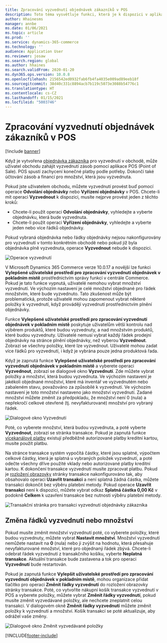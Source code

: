 ```yaml
---
title: Zpracování vyzvednutí objednávek zákazníků v POS
description: Toto téma vysvětluje funkci, která je k dispozici v aplikaci POS (Point of Sale) pro zpracování vyzvednutí objednávky zákazníka.
author: Hhainesms
manager: annbe
ms.date: 01/06/2021
ms.topic: article
ms.prod: ''
ms.service: dynamics-365-commerce
ms.technology: ''
audience: Application User
ms.reviewer: josaw
ms.search.region: global
ms.author: hhaines
ms.search.validFrom: 2020-01-20
ms.dyn365.ops.version: 10.0.8
ms.openlocfilehash: 2156542ed0932fab6fb4fa4035e009ad89eeb18f
ms.sourcegitcommit: 38d40c331c8894acb7b119c5073e3088b54776c1
ms.translationtype: HT
ms.contentlocale: cs-CZ
ms.lasthandoff: 01/15/2021
ms.locfileid: "5003746"
---
```

# <a name="process-customer-order-pickups-in-pos"></a>Zpracování vyzvednutí objednávek zákazníků v POS

[!include [banner](includes/banner.md)]

Když je vytvořena [objednávka zákazníka](customer-orders-overview.md) pro vyzvednutí v obchodě, může uživatel obchodu zahájit vyzvednutí zásob pomocí aplikace POS (Point of Sale). POS spustí zachycení konečné platby podle potřeby. Dokončí také účtování zásob a financí pro množství, která jsou vyzvednuta.

Pokud jste uživatelem obchodu, můžete vyzvednutí provést buď pomocí operace **Odvolání objednávky** nebo **Vyřízení objednávky** v POS. Chcete-li mít operaci **Vyzvednout** k dispozici, musíte nejprve provést jeden z těchto kroků:

- Chcete-li použít operaci **Odvolání objednávky**, vyhledejte a vyberte objednávku, která bude vyzvednuta.
- Chcete-li použít operaci **Vyřízení objednávky**, vyhledejte a vyberte jeden nebo více řádků objednávky.

Pokud vybraná objednávka nebo řádky objednávky nejsou nakonfigurovány pro vyzvednutí v tomto konkrétním obchodě nebo pokud již byla objednávka plně vyzvednuta, operace **Vyzvednout** nebude k dispozici.

![Operace vyzvednutí](media/pickupoperation.png)

V Microsoft Dynamics 365 Commerce verze 10.0.17 a novější lze funkci **Vylepšené uživatelské prostředí pro zpracování vyzvednutí objednávek v pokladním místě** prostřednictvím správy funkcí v centrále Commerce. Pokud je tato funkce vypnutá, uživatelé nemohou vybrat množství vyzvednutí. Ve výchozím nastavení je celé množství objednané pro řádek množstvím, které bude vyzvednuto. Tato zkušenost může být problematická, protože uživatelé mohou zapomenout vybrat některé položky k vyzvednutí, když provádějí vyzvednutí prostřednictvím plnění objednávky.

Funkce **Vylepšené uživatelské prostředí pro zpracování vyzvednutí objednávek v pokladním místě** poskytuje uživatelům větší kontrolu nad výběrem produktů, které budou vyzvednuty, a nad množstvím produktů, které budou vyzvednuty. Uživatelé nemusí vybrat každý řádek prodejní objednávky na stránce plnění objednávky, než vyberou **Vyzvednout**. Zobrazí se všechny položky, které lze vyzvednout. Uživatelé mohou zadat více řádků pro vyzvednutí, i když je vybrána pouze jedna produktová řada.

Když je zapnutá funkce **Vylepšené uživatelské prostředí pro zpracování vyzvednutí objednávek v pokladním místě** a vyberete operaci **Vyzvednout**, zobrazí se dialogové okno **Vyzvednutí**. Zde můžete vybrat položky a množství, která budou vyzvednuta. Ve výchozím nastavení je jakékoli objednané množství, které má inventář ve vyzvednutém nebo zabaleném stavu, považováno za způsobilé k vyzvednutí. Ve výchozím nastavení je toto množství nastaveno jako množství vyzvednutí. Zadané množství můžete změnit za předpokladu, že množství není 0 (nula) a nepřekročí celkové otevřené (tj. nevyfakturované) množství pro vybraný řádek.

![Dialogové okno Vyzvednutí](media/pickupselect.png)

Poté, co vyberete množství, která budou vyzvednuta, a poté vyberte **Vyzvednout**, zobrazí se stránka transakce. Pokud je zapnutá funkce [vícekanálové platby](omni-channel-payments.md) existují předběžně autorizované platby kreditní kartou, musíte použít platbu.

Na stránce transakce systém vypočítá částky, které jsou splatné, výpočtem celkové částky, která je splatná u vybraných položek vyzvednutí, a poté odečte všechny dříve použité vklady nebo autorizované platby kreditní kartou. K dokončení transakce vyzvednutí musíte zpracovat platbu. Pokud je [rozložení obrazovky](pos-screen-layouts.md) stránky transakce nakonfigurováno tak, aby obsahovalo operaci **Uzavřít transakci** a není splatná žádná částka, můžete transakci dokončit bez výběru platební metody. Pokud operace **Uzavřít transakci** není k dispozici, můžete vybrat odkaz **Splatná částka 0,00 Kč** v podokně **Celkem** k uzavření transakce bez nutnosti výběru platební metody.

![Transakční stránka pro transakci vyzvednutí objednávky zákazníka](media/pickupcart.png)

## <a name="changing-pickup-lines-or-quantities"></a>Změna řádků vyzvednutí nebo množství

Pokud musíte změnit množství vyzvednutí poté, co vyberete položky, které budou vyzvednuty, můžete vybrat **Nastavit množství**. Množství vyzvednutí nemůžete nastavit na **0** (nula) nebo ji zvýšit na hodnotu, která přesahuje nevyfakturované množství, které pro objednaný řádek zbývá. Chcete-li odebrat řádek vyzvednutí z transakčního košíku, vyberte **Neplatná transakce**. Aktuální transakce bude zastavena a tok pro operaci **Vyzvednutí** bude restartován.

Pokud je zapnutá funkce **Vylepšit uživatelské prostředí pro zpracování vyzvednutí objednávek v pokladním místě**, mohou organizace přidat tlačítko pro operaci **Změnit řádky vyzvednutí** do rozložení obrazovky stránky transakce. Poté, co vytvoříte nákupní košík transakce vyzvednutí v POS a vyberete položky, můžete vybrat **Změnit řádky vyzvednutí**, pokud musíte změnit vyzvedávané položky, ale nechcete zneplatnit celou transakci. V dialogovém okně **Změnit řádky vyzvednutí** můžete změnit položky k vyzvednutí a množství. Košík transakcí se poté aktualizuje, aby odrážel vaše změny.

![Dialogové okno Změnit vyzvedávané položky](media/pickupchange.png)


[!INCLUDE[footer-include](../includes/footer-banner.md)]